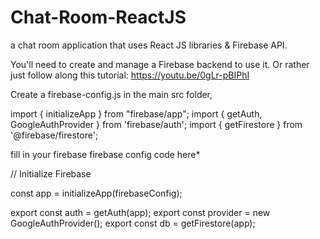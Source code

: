 # Chat-Room-ReactJS
a chat room application that uses React JS libraries & Firebase API.


You'll need to create and manage a Firebase backend to use it.
Or rather just follow along this tutorial:
https://youtu.be/0gLr-pBIPhI

Create a firebase-config.js in the main src folder,

import { initializeApp } from "firebase/app";
import { getAuth, GoogleAuthProvider } from 'firebase/auth';
import { getFirestore } from '@firebase/firestore';


fill in your firebase firebase config code here*

// Initialize Firebase

const app = initializeApp(firebaseConfig);

export const auth = getAuth(app);
export const provider = new GoogleAuthProvider();
export const db = getFirestore(app);
